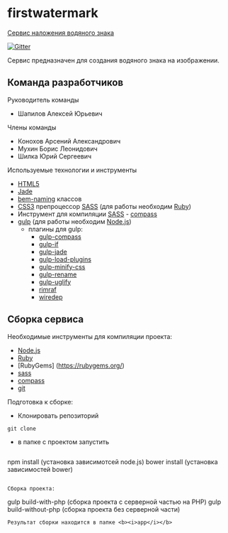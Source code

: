 # firstwatermark

[Сервис наложения водяного знака](http://cx62241.tmweb.ru)

[![Gitter](https://badges.gitter.im/Join%20Chat.svg)](https://gitter.im/alexey-shapilov/firstwatermark?utm_source=badge&utm_medium=badge&utm_campaign=pr-badge&utm_content=badge)

Сервис предназначен для создания водяного знака на изображении.

## Команда разработчиков

Руководитель команды
  * Шапилов Алексей Юрьевич

Члены команды
  * Конохов Арсений Александрович
  * Мухин Борис Леонидович
  * Шилка Юрий Сергеевич

Используемые технологии и инструменты
  * [HTML5](http://www.w3.org/TR/html5/)
  * [Jade](http://jade-lang.com/)
  * [bem-naming](http://ru.bem.info/tools/bem/bem-naming/) классов
  * [CSS3](http://www.w3.org/Style/CSS/) препроцессор [SASS](http://sass-lang.com/) (для работы необходим [Ruby](https://www.ruby-lang.org/ru/))
  * Инструмент для компиляции [SASS](http://sass-lang.com/) - [compass](http://compass-style.org/)
  * [gulp](http://gulpjs.com/) (для работы необходим [Node.js](http://nodejs.org/))
    * плагины для gulp:
      * [gulp-compass](https://github.com/appleboy/gulp-compass.git)
      * [gulp-if](https://github.com/robrich/gulp-if.git)
      * [gulp-jade](https://github.com/phated/gulp-jade.git)
      * [gulp-load-plugins](https://github.com/jackfranklin/gulp-load-plugins.git)
      * [gulp-minify-css](https://github.com/jonathanepollack/gulp-minify-css.git)
      * [gulp-rename](https://github.com/hparra/gulp-rename.git)
      * [gulp-uglify](https://github.com/terinjokes/gulp-uglify.git)
      * [rimraf](https://github.com/isaacs/rimraf.git)
      * [wiredep](https://github.com/taptapship/wiredep.git)

## Сборка сервиса

Необходимые инструменты для компиляции проекта:
  * [Node.js](http://nodejs.org/)
  * [Ruby](https://www.ruby-lang.org/ru/)
  * [RubyGems] (https://rubygems.org/)
  * [sass](http://sass-lang.com/)
  * [compass](http://compass-style.org/)
  * [git](http://git-scm.com/)

Подготовка к сборке:
  * Клонировать репозиторий
```
git clone
```
  * в папке с проектом запустить
    ```
npm install (установка зависимотсей node.js)
bower install (установка зависимостей bower)
```
  
Сборка проекта:
  ```
  gulp build-with-php (сборка проекта с серверной частью на PHP)
  gulp build-without-php (сборка проекта без серверной части)
  ```
  Результат сборки находится в папке <b><i>app</i></b>